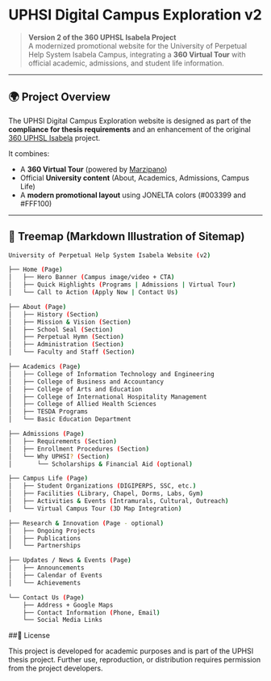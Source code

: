 # UPHSI Digital Campus Exploration v2

> **Version 2 of the 360 UPHSL Isabela Project**  
> A modernized promotional website for the University of Perpetual Help System Isabela Campus, integrating a **360 Virtual Tour** with official academic, admissions, and student life information.

---

## 🌍 Project Overview

The UPHSI Digital Campus Exploration website is designed as part of the **compliance for thesis requirements** and an enhancement of the original [360 UPHSL Isabela](http://360-uphsl-isabela.pages.dev) project.  

It combines:
- A **360 Virtual Tour** (powered by [Marzipano](http://www.marzipano.net))  
- Official **University content** (About, Academics, Admissions, Campus Life)  
- A **modern promotional layout** using JONELTA colors (#003399 and #FFF100)  

---

## 🌳 Treemap (Markdown Illustration of Sitemap)

```bash
University of Perpetual Help System Isabela Website (v2)

├── Home (Page)
│   ├── Hero Banner (Campus image/video + CTA)
│   ├── Quick Highlights (Programs | Admissions | Virtual Tour)
│   └── Call to Action (Apply Now | Contact Us)

├── About (Page)
│   ├── History (Section)
│   ├── Mission & Vision (Section)
│   ├── School Seal (Section)
│   ├── Perpetual Hymn (Section)
│   ├── Administration (Section)
│   └── Faculty and Staff (Section)

├── Academics (Page)
│   ├── College of Information Technology and Engineering
│   ├── College of Business and Accountancy
│   ├── College of Arts and Education
│   ├── College of International Hospitality Management
│   ├── College of Allied Health Sciences
│   ├── TESDA Programs
│   └── Basic Education Department

├── Admissions (Page)
│   ├── Requirements (Section)
│   ├── Enrollment Procedures (Section)
│   └── Why UPHSI? (Section)
│       └── Scholarships & Financial Aid (optional)

├── Campus Life (Page)
│   ├── Student Organizations (DIGIPERPS, SSC, etc.)
│   ├── Facilities (Library, Chapel, Dorms, Labs, Gym)
│   ├── Activities & Events (Intramurals, Cultural, Outreach)
│   └── Virtual Campus Tour (3D Map Integration)

├── Research & Innovation (Page - optional)
│   ├── Ongoing Projects
│   ├── Publications
│   └── Partnerships

├── Updates / News & Events (Page)
│   ├── Announcements
│   ├── Calendar of Events
│   └── Achievements

└── Contact Us (Page)
    ├── Address + Google Maps
    ├── Contact Information (Phone, Email)
    └── Social Media Links
```
##📜 License

This project is developed for academic purposes and is part of the UPHSI thesis project.
Further use, reproduction, or distribution requires permission from the project developers.
